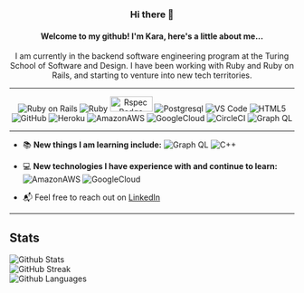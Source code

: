 <div align="center"> 
  
### Hi there 👋 
#### Welcome to my github! I'm Kara, here's a little about me...<br>
I am currently in the backend software engineering program at the Turing School of Software and Design. I have been working with Ruby and Ruby on Rails, and starting to venture into new tech territories.

<hr>

![Ruby on Rails](https://img.shields.io/badge/Ruby_on_Rails-CC0000?style=for-the-badge&logo=ruby-on-rails&logoColor=white)
![Ruby](https://img.shields.io/badge/Ruby-CC342D?style=for-the-badge&logo=ruby&logoColor=white) 
<img src="https://www.plutora.com/wp-content/uploads/2019/01/rspec.jpg" alt="Rspec Badge" height="27" width="75">
![Postgresql](https://img.shields.io/badge/PostgreSQL-316192?style=for-the-badge&logo=postgresql&logoColor=white)
![VS Code](https://img.shields.io/badge/VSCode-0078D4?style=for-the-badge&logo=visual%20studio%20code&logoColor=white)
![HTML5](https://img.shields.io/badge/HTML5-E34F26?style=for-the-badge&logo=html5&logoColor=white)
![GitHub](https://img.shields.io/badge/GitHub-100000?style=for-the-badge&logo=github&logoColor=white)
![Heroku](https://img.shields.io/badge/Heroku-430098?style=for-the-badge&logo=heroku&logoColor=white)
![AmazonAWS](https://img.shields.io/badge/Amazon_AWS-FF9900?style=for-the-badge&logo=amazonaws&logoColor=white)
![GoogleCloud](https://img.shields.io/badge/Google_Cloud-4285F4?style=for-the-badge&logo=google-cloud&logoColor=white)
![CircleCI](https://img.shields.io/badge/circleci-343434?style=for-the-badge&logo=circleci&logoColor=white)
![Graph QL](https://img.shields.io/badge/GraphQl-E10098?style=for-the-badge&logo=graphql&logoColor=white)

<hr> 
 </div>

- :books: <strong>New things I am learning include:</strong> 
![Graph QL](https://img.shields.io/badge/GraphQl-E10098?style=for-the-badge&logo=graphql&logoColor=white)
![C++](https://img.shields.io/badge/C%2B%2B-00599C?style=for-the-badge&logo=c%2B%2B&logoColor=white)

- :computer: <strong>New technologies I have experience with and continue to learn:</strong>
![AmazonAWS](https://img.shields.io/badge/Amazon_AWS-FF9900?style=for-the-badge&logo=amazonaws&logoColor=white)
![GoogleCloud](https://img.shields.io/badge/Google_Cloud-4285F4?style=for-the-badge&logo=google-cloud&logoColor=white)

- :mailbox_with_mail: Feel free to reach out on [LinkedIn](https://www.linkedin.com/in/81012911-91208/)
<hr> 


## Stats 
![Github Stats](https://github-readme-stats.vercel.app/api?username=KaraJoHo&bg_color=30,824AA6,98D8D9&title_color=fff&text_color=fff)<br>
![GitHub Streak](https://github-readme-streak-stats.herokuapp.com/?user=KaraJoHo&theme=rose_pine)<br>
![Github Languages](https://github-readme-stats.vercel.app/api/top-langs/?username=KaraJoHo&hide_progress=true&bg_color=30,913AC3,F1F148&title_color=fff&text_color=fff)



<!--
**KaraJoHo/KaraJoHo** is a ✨ _special_ ✨ repository because its `README.md` (this file) appears on your GitHub profile.

Here are some ideas to get you started:

- 🔭 I’m currently working on ...
- 🌱 I’m currently learning ...
- 👯 I’m looking to collaborate on ...
- 🤔 I’m looking for help with ...
- 💬 Ask me about ...
- 📫 How to reach me: ...
- 😄 Pronouns: ...
- ⚡ Fun fact: ...
-->
